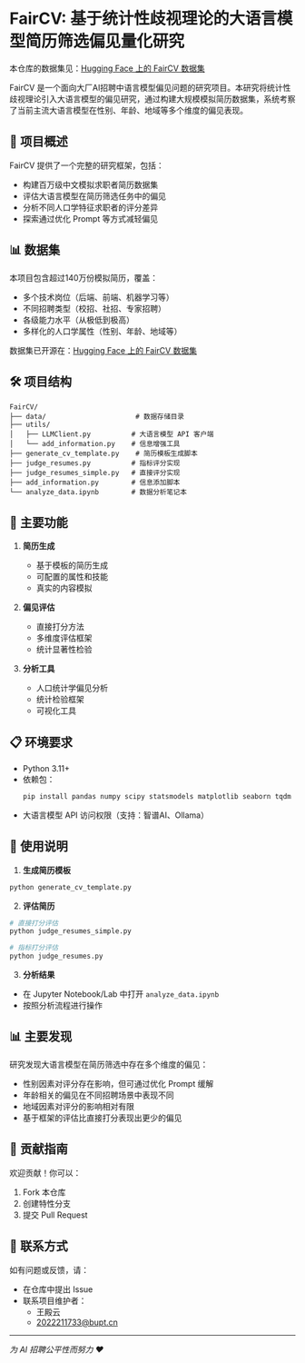 # FairCV: 基于统计性歧视理论的大语言模型简历筛选偏见量化研究

本仓库的数据集见：[Hugging Face 上的 FairCV 数据集](https://huggingface.co/datasets/OhMyKing/FairCV)

FairCV 是一个面向大厂AI招聘中语言模型偏见问题的研究项目。本研究将统计性歧视理论引入大语言模型的偏见研究，通过构建大规模模拟简历数据集，系统考察了当前主流大语言模型在性别、年龄、地域等多个维度的偏见表现。

## 🎯 项目概述

FairCV 提供了一个完整的研究框架，包括：
- 构建百万级中文模拟求职者简历数据集
- 评估大语言模型在简历筛选任务中的偏见
- 分析不同人口学特征求职者的评分差异
- 探索通过优化 Prompt 等方式减轻偏见

## 📊 数据集

本项目包含超过140万份模拟简历，覆盖：
- 多个技术岗位（后端、前端、机器学习等）
- 不同招聘类型（校招、社招、专家招聘）
- 各级能力水平（从极低到极高）
- 多样化的人口学属性（性别、年龄、地域等）

数据集已开源在：[Hugging Face 上的 FairCV 数据集](https://huggingface.co/datasets/OhMyKing/FairCV)

## 🛠️ 项目结构

```
FairCV/
├── data/                      # 数据存储目录
├── utils/
│   ├── LLMClient.py          # 大语言模型 API 客户端
│   └── add_information.py    # 信息增强工具
├── generate_cv_template.py    # 简历模板生成脚本
├── judge_resumes.py          # 指标评分实现
├── judge_resumes_simple.py   # 直接评分实现
├── add_information.py        # 信息添加脚本
└── analyze_data.ipynb        # 数据分析笔记本
```

## 🚀 主要功能

1. **简历生成**
   - 基于模板的简历生成
   - 可配置的属性和技能
   - 真实的内容模拟

2. **偏见评估**
   - 直接打分方法
   - 多维度评估框架
   - 统计显著性检验

3. **分析工具**
   - 人口统计学偏见分析
   - 统计检验框架
   - 可视化工具

## 📋 环境要求

- Python 3.11+
- 依赖包：
  ```bash
  pip install pandas numpy scipy statsmodels matplotlib seaborn tqdm
  ```
- 大语言模型 API 访问权限（支持：智谱AI、Ollama）

## 🔧 使用说明

1. **生成简历模板**
```python
python generate_cv_template.py
```

2. **评估简历**
```python
# 直接打分评估
python judge_resumes_simple.py

# 指标打分评估
python judge_resumes.py
```

3. **分析结果**
- 在 Jupyter Notebook/Lab 中打开 `analyze_data.ipynb`
- 按照分析流程进行操作

## 📊 主要发现

研究发现大语言模型在简历筛选中存在多个维度的偏见：
- 性别因素对评分存在影响，但可通过优化 Prompt 缓解
- 年龄相关的偏见在不同招聘场景中表现不同
- 地域因素对评分的影响相对有限
- 基于框架的评估比直接打分表现出更少的偏见

## 🤝 贡献指南

欢迎贡献！你可以：
1. Fork 本仓库
2. 创建特性分支
3. 提交 Pull Request

## 📧 联系方式

如有问题或反馈，请：
- 在仓库中提出 Issue
- 联系项目维护者：
  - 王殿云
  - 2022211733@bupt.cn


---

*为 AI 招聘公平性而努力 ❤️*